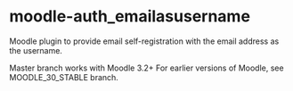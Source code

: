 # moodle-auth_emailasusername
Moodle plugin to provide email self-registration with the email address as the username.

Master branch works with Moodle 3.2+
For earlier versions of Moodle, see MOODLE_30_STABLE branch.
